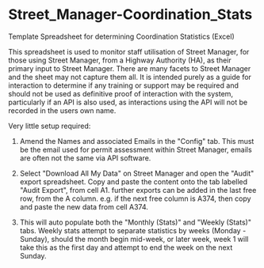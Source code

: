 # Street_Manager-Coordination_Stats
Template Spreadsheet for determining Coordination Statistics (Excel)

This spreadsheet is used to monitor staff utilisation of Street Manager, for those using Street Manager, from a Highway Authority (HA), as their primary input to Street Manager.  There are many facets to Street Manager and the sheet may not capture them all.  It is intended purely as a guide for interaction to determine if any training or support may be required and should not be used as definitive proof of interaction with the system, particularly if an API is also used, as interactions using the API will not be recorded in the users own name.


Very little setup required:

1. Amend the Names and associated Emails in the "Config" tab.  This must be the email used for permit assessment within Street Manager, emails are often not the same via API software.

2. Select "Download All My Data" on Street Manager and open the "Audit" export spreadsheet.  Copy and paste the content onto the tab labelled "Audit Export", from cell A1.  further exports can be added in the last free row, from the A column. e.g. if the next free column is A374, then copy and paste the new data from cell A374.

3. This will auto populate both the "Monthly (Stats)" and "Weekly (Stats)" tabs.  Weekly stats attempt to separate statistics by weeks (Monday - Sunday), should the month begin mid-week, or later week, week 1 will take this as the first day and attempt to end the week on the next Sunday.

